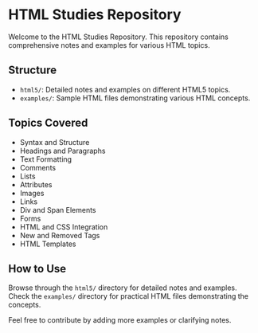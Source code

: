 # HTML Studies Repository

Welcome to the HTML Studies Repository. This repository contains comprehensive notes and examples for various HTML topics.

## Structure

- `html5/`: Detailed notes and examples on different HTML5 topics.
- `examples/`: Sample HTML files demonstrating various HTML concepts.

## Topics Covered

- Syntax and Structure
- Headings and Paragraphs
- Text Formatting
- Comments
- Lists
- Attributes
- Images
- Links
- Div and Span Elements
- Forms
- HTML and CSS Integration
- New and Removed Tags
- HTML Templates

## How to Use

Browse through the `html5/` directory for detailed notes and examples. Check the `examples/` directory for practical HTML files demonstrating the concepts.

Feel free to contribute by adding more examples or clarifying notes.